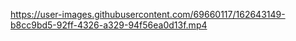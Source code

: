 https://user-images.githubusercontent.com/69660117/162643149-b8cc9bd5-92ff-4326-a329-94f56ea0d13f.mp4
  